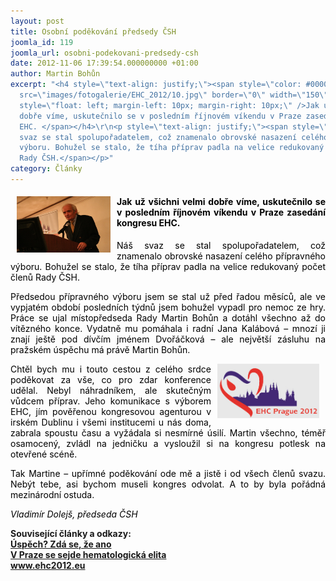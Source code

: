 ```yaml
---
layout: post
title: Osobní poděkování předsedy ČSH
joomla_id: 119
joomla_url: osobni-podekovani-predsedy-csh
date: 2012-11-06 17:39:54.000000000 +01:00
author: Martin Bohůn
excerpt: "<h4 style=\"text-align: justify;\"><span style=\"color: #000000;\"><img
  src=\"images/fotogalerie/EHC_2012/10.jpg\" border=\"0\" width=\"150\" height=\"90\"
  style=\"float: left; margin-left: 10px; margin-right: 10px;\" />Jak už všichni velmi
  dobře víme, uskutečnilo se v posledním říjnovém víkendu v Praze zasedání kongresu
  EHC. </span></h4>\r\n<p style=\"text-align: justify;\"><span style=\"color: #000000;\">Náš
  svaz se stal spolupořadatelem, což znamenalo obrovské nasazení celého přípravného
  výboru. Bohužel se stalo, že tíha příprav padla na velice redukovaný počet členů
  Rady ČSH.</span></p>"
category: Články
---
```

<h4 style="text-align: justify;"><span style="color: #000000;"><img src="images/fotogalerie/EHC_2012/10.jpg" border="0" width="150" height="90" style="float: left; margin-left: 10px; margin-right: 10px;" />Jak už všichni velmi dobře víme, uskutečnilo se v posledním říjnovém víkendu v Praze zasedání kongresu EHC. </span></h4>

<p style="text-align: justify;"><span style="color: #000000;">Náš svaz se stal spolupořadatelem, což znamenalo obrovské nasazení celého přípravného výboru. Bohužel se stalo, že tíha příprav padla na velice redukovaný počet členů Rady ČSH.</span></p>



<p style="text-align: justify;"><span style="color: #000000;">Předsedou přípravného výboru jsem se stal už před řadou měsíců, ale ve vypjatém období posledních týdnů jsem bohužel vypadl pro nemoc ze hry. Práce se ujal místopředseda Rady Martin Bohůn a dotáhl všechno až do vítězného konce. Vydatně mu pomáhala i radní Jana Kalábová – mnozí ji znají ještě pod dívčím jménem Dvořáčková – ale největší zásluhu na pražském úspěchu má právě Martin Bohůn.</span></p>

<p style="text-align: justify;"><span style="color: #000000;"><a href="http://www.ehc2012.eu" target="_blank" title="EHC 2012"><img src="images/Ikony/ehc.jpg" border="0" width="163" height="87" style="float: right; margin-right: 10px; margin-left: 10px;" /></a>Chtěl bych mu i touto cestou z celého srdce poděkovat za vše, co pro zdar konference udělal. Nebyl náhradníkem, ale skutečným vůdcem příprav. Jeho komunikace s výborem EHC, jím pověřenou kongresovou agenturou v irském Dublinu i všemi institucemi u nás doma, zabrala spoustu času a vyžádala si nesmírné úsilí. Martin všechno, téměř osamocený, zvládl na jedničku a vysloužil si na kongresu potlesk na otevřené scéně.</span></p>

<p style="text-align: justify;"><span style="color: #000000;">Tak Martine – upřímné poděkování ode mě a jistě i od všech členů svazu. Nebýt tebe, asi bychom museli kongres odvolat. A to by byla pořádná mezinárodní ostuda.</span></p>

<p style="text-align: justify;"><em><span style="color: #000000;">Vladimír Dolejš, předseda ČSH</span></em></p>

<p style="text-align: justify;"><strong>Související články a odkazy:<br /><a href="index.php/cs/clanky/116-uspech-zda-se-ze-ano" target="_blank" title="Úspěch? Zdá se, že ano">Úspěch? Zdá se, že ano<br /></a></strong><strong><a href="index.php/cs/clanky/115-v-praze-se-sejde-hematologicka-elita" target="_blank" title="V Praze se sejde hematologická elita">V Praze se sejde hematologická elita<br /></a></strong><strong><a href="http://www.ehc2012.eu" target="_blank" title="EHC 2012">www.ehc2012.eu</a></strong></p>
